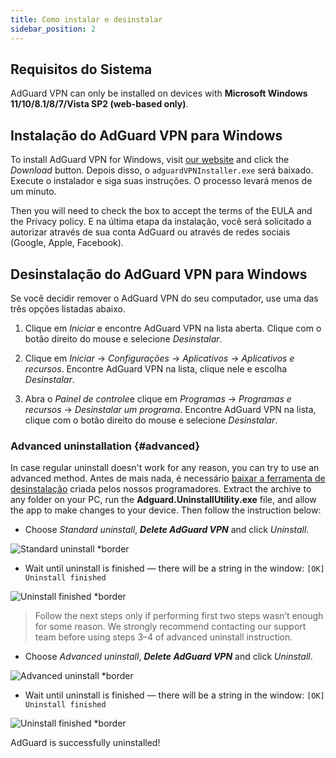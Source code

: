 ```yaml
---
title: Como instalar e desinstalar
sidebar_position: 2
---
```


## Requisitos do Sistema

AdGuard VPN can only be installed on devices with **Microsoft Windows 11/10/8.1/8/7/Vista SP2 (web-based only)**.

## Instalação do AdGuard VPN para Windows

To install AdGuard VPN for Windows, visit [our website](https://adguard-vpn.com/welcome.html) and click the *Download* button. Depois disso, o `adguardVPNInstaller.exe` será baixado. Execute o instalador e siga suas instruções. O processo levará menos de um minuto.

Then you will need to check the box to accept the terms of the EULA and the Privacy policy. E na última etapa da instalação, você será solicitado a autorizar através de sua conta AdGuard ou através de redes sociais (Google, Apple, Facebook).

## Desinstalação do AdGuard VPN para Windows

Se você decidir remover o AdGuard VPN do seu computador, use uma das três opções listadas abaixo.

1. Clique em *Iniciar* e encontre AdGuard VPN na lista aberta. Clique com o botão direito do mouse e selecione *Desinstalar*.

2. Clique em *Iniciar* → *Configurações* → *Aplicativos* → *Aplicativos e recursos*. Encontre AdGuard VPN na lista, clique nele e escolha *Desinstalar*.

3. Abra o *Painel de controle*e clique em *Programas* → *Programas e recursos* → *Desinstalar um programa*. Encontre AdGuard VPN na lista, clique com o botão direito do mouse e selecione *Desinstalar*.

### Advanced uninstallation {#advanced}

In case regular uninstall doesn't work for any reason, you can try to use an advanced method. Antes de mais nada, é necessário [baixar a ferramenta de desinstalação](https://cdn.adguardvpn.com/public/Adguard/tools/Uninstall_Utility.zip) criada pelos nossos programadores. Extract the archive to any folder on your PC, run the **Adguard.UninstallUtility.exe** file, and allow the app to make changes to your device. Then follow the instruction below:

* Choose *Standard uninstall*, ***Delete AdGuard VPN*** and click *Uninstall*.

![Standard uninstall *border](https://cdn.adguardvpn.com/content/kb/ad_blocker/windows/installation/standard-uninstall.png)

* Wait until uninstall is finished — there will be a string in the window: `[OK] Uninstall finished`

![Uninstall finished *border](https://cdn.adguardvpn.com/content/kb/ad_blocker/windows/installation/standard-uninstall-2.png)

> Follow the next steps only if performing first two steps wasn’t enough for some reason. We strongly recommend contacting our support team before using steps 3–4 of advanced uninstall instruction.

* Choose *Advanced uninstall*, ***Delete AdGuard VPN*** and click *Uninstall*.

![Advanced uninstall *border](https://cdn.adguardvpn.com/content/kb/ad_blocker/windows/installation/advanced-uninstall.png)

* Wait until uninstall is finished — there will be a string in the window: `[OK] Uninstall finished`

![Uninstall finished *border](https://cdn.adguardvpn.com/content/kb/ad_blocker/windows/installation/advanced-uninstall-2.png)

AdGuard is successfully uninstalled!
